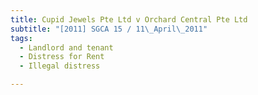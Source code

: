 ```yaml
---
title: Cupid Jewels Pte Ltd v Orchard Central Pte Ltd 
subtitle: "[2011] SGCA 15 / 11\_April\_2011"
tags:
  - Landlord and tenant
  - Distress for Rent
  - Illegal distress

---
```


